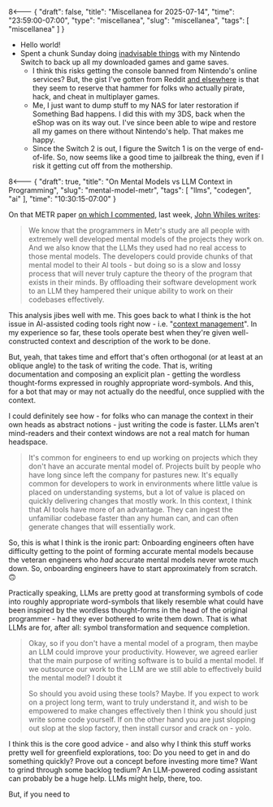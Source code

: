 8<--- { "draft": false, "title": "Miscellanea for 2025-07-14", "time": "23:59:00-07:00", "type": "miscellanea", "slug": "miscellanea", "tags": [ "miscellanea" ] }

- Hello world!
- Spent a chunk Sunday doing [inadvisable things](https://switch.hacks.guide/) with my Nintendo Switch to back up all my downloaded games and game saves.
	- I think this risks getting the console banned from Nintendo's online services? But, the gist I've gotten from Reddit [and elsewhere](https://nx.eiphax.tech/ban.html) is that they seem to reserve that hammer for folks who actually pirate, hack, and cheat in multiplayer games.
	- Me, I just want to dump stuff to my NAS for later restoration if Something Bad happens. I did this with my 3DS, back when the eShop was on its way out. I've since been able to wipe and restore all my games on there without Nintendo's help. That makes me happy.
	- Since the Switch 2 is out, I figure the Switch 1 is on the verge of end-of-life. So, now seems like a good time to jailbreak the thing, even if I risk it getting cut off from the mothership.

8<--- { "draft": true, "title": "On Mental Models vs LLM Context in Programming", "slug": "mental-model-metr", "tags": [ "llms", "codegen", "ai" ], "time": "10:30:15-07:00" }

On that METR paper [on which I commented](https://blog.lmorchard.com/2025/07/10/ai-tools-slowdown/), last week, [John Whiles writes](https://johnwhiles.com/posts/mental-models-vs-ai-tools):

> We know that the programmers in Metr's study are all people with extremely well developed mental models of the projects they work on. And we also know that the LLMs they used had no real access to those mental models. The developers could provide chunks of that mental model to their AI tools - but doing so is a slow and lossy process that will never truly capture the theory of the program that exists in their minds. By offloading their software development work to an LLM they hampered their unique ability to work on their codebases effectively.

This analysis jibes well with me. This goes back to what I think is the hot issue in AI-assisted coding tools right now - i.e. "[context management](https://docs.anthropic.com/en/docs/build-with-claude/context-windows)". In my experience so far, these tools operate best when they're given well-constructed context and description of the work to be done.

But, yeah, that takes time and effort that's often orthogonal (or at least at an oblique angle) to the task of writing the code. That is, writing documentation and composing an explicit plan - getting the wordless thought-forms expressed in roughly appropriate word-symbols. And this, for a bot that may or may not actually do the needful, once supplied with the context.

I could definitely see how - for folks who can manage the context in their own heads as abstract notions - just writing the code is faster. LLMs aren't mind-readers and their context windows are not a real match for human headspace.

> It's common for engineers to end up working on projects which they don't have an accurate mental model of. Projects built by people who have long since left the company for pastures new. It's equally common for developers to work in environments where little value is placed on understanding systems, but a lot of value is placed on quickly delivering changes that mostly work. In this context, I think that AI tools have more of an advantage. They can ingest the unfamiliar codebase faster than any human can, and can often generate changes that will essentially work.

So, this is what I think is the ironic part: Onboarding engineers often have difficulty getting to the point of forming accurate mental models because the veteran engineers who *had* accurate mental models never wrote much down. So, onboarding engineers have to start approximately from scratch. 🙃

Practically speaking, LLMs are pretty good at transforming symbols of code into roughly appropriate word-symbols that likely resemble what could have been inspired by the wordless thought-forms in the head of the original programmer - had they ever bothered to write them down. That is what LLMs are for, after all: symbol transformation and sequence completion.

> Okay, so if you don't have a mental model of a program, then maybe an LLM could improve your productivity. However, we agreed earlier that the main purpose of writing software is to build a mental model. If we outsource our work to the LLM are we still able to effectively build the mental model? I doubt it
> 
> So should you avoid using these tools? Maybe. If you expect to work on a project long term, want to truly understand it, and wish to be empowered to make changes effectively then I think you should just write some code yourself. If on the other hand you are just slopping out slop at the slop factory, then install cursor and crack on - yolo.

I think this is the core good advice - and also why I think this stuff works pretty well for greenfield explorations, too: Do you need to get in and do something quickly? Prove out a concept before investing more time?  Want to grind through some backlog tedium? An LLM-powered coding assistant can probably be a huge help. LLMs might help, there, too.

But, if you need to 

